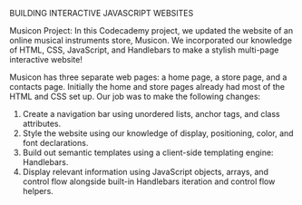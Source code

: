 BUILDING INTERACTIVE JAVASCRIPT WEBSITES

Musicon Project:
In this Codecademy project, we updated the website of an online musical instruments store, Musicon. We incorporated our knowledge of HTML, CSS, JavaScript, and Handlebars to make a stylish multi-page interactive website!

Musicon has three separate web pages: a home page, a store page, and a contacts page. Initially the home and store pages already had most of the HTML and CSS set up. Our job was to make the following changes:

1. Create a navigation bar using unordered lists, anchor tags, and class attributes.
2. Style the website using our knowledge of display, positioning, color, and font declarations.
3. Build out semantic templates using a client-side templating engine: Handlebars.
4. Display relevant information using JavaScript objects, arrays, and control flow alongside built-in Handlebars iteration and control flow helpers.
